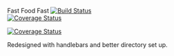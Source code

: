 Fast Food Fast   [![Build Status](https://travis-ci.org/dokenedgar/FFF-Handlebars.svg?branch=master)](https://travis-ci.org/dokenedgar/FFF-Handlebars)   
[![Coverage Status](https://coveralls.io/repos/github/dokenedgar/FFF-Handlebars/badge.svg?branch=master)](https://coveralls.io/github/dokenedgar/FFF-Handlebars?branch=master)

[![Coverage Status](https://coveralls.io/repos/github/dokenedgar/FFF-Handlebars/badge.png?branch=master)](https://coveralls.io/github/dokenedgar/FFF-Handlebars?branch=master)

Redesigned with handlebars and better directory set up.
